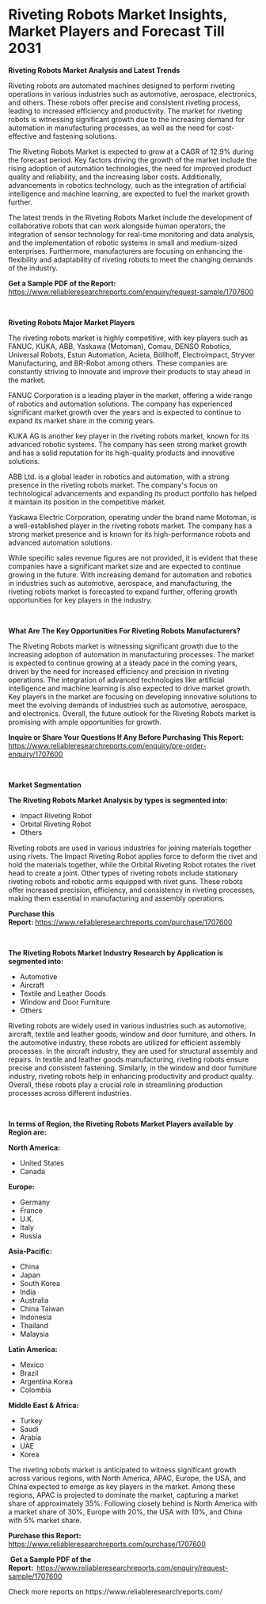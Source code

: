 <p><h1>Riveting Robots Market Insights, Market Players and Forecast Till 2031</h1></p><p><strong>Riveting Robots Market Analysis and Latest Trends</strong></p>
<p><p>Riveting robots are automated machines designed to perform riveting operations in various industries such as automotive, aerospace, electronics, and others. These robots offer precise and consistent riveting process, leading to increased efficiency and productivity. The market for riveting robots is witnessing significant growth due to the increasing demand for automation in manufacturing processes, as well as the need for cost-effective and fastening solutions.</p><p>The Riveting Robots Market is expected to grow at a CAGR of 12.9% during the forecast period. Key factors driving the growth of the market include the rising adoption of automation technologies, the need for improved product quality and reliability, and the increasing labor costs. Additionally, advancements in robotics technology, such as the integration of artificial intelligence and machine learning, are expected to fuel the market growth further.</p><p>The latest trends in the Riveting Robots Market include the development of collaborative robots that can work alongside human operators, the integration of sensor technology for real-time monitoring and data analysis, and the implementation of robotic systems in small and medium-sized enterprises. Furthermore, manufacturers are focusing on enhancing the flexibility and adaptability of riveting robots to meet the changing demands of the industry.</p></p>
<p><strong>Get a Sample PDF of the Report:&nbsp;</strong> <a href="https://www.reliableresearchreports.com/enquiry/request-sample/1707600">https://www.reliableresearchreports.com/enquiry/request-sample/1707600</a></p>
<p>&nbsp;</p>
<p><strong>Riveting Robots Major Market Players</strong></p>
<p><p>The riveting robots market is highly competitive, with key players such as FANUC, KUKA, ABB, Yaskawa (Motoman), Comau, DENSO Robotics, Universal Robots, Estun Automation, Acieta, Böllhoff, Electroimpact, Stryver Manufacturing, and BR-Robot among others. These companies are constantly striving to innovate and improve their products to stay ahead in the market.</p><p>FANUC Corporation is a leading player in the market, offering a wide range of robotics and automation solutions. The company has experienced significant market growth over the years and is expected to continue to expand its market share in the coming years.</p><p>KUKA AG is another key player in the riveting robots market, known for its advanced robotic systems. The company has seen strong market growth and has a solid reputation for its high-quality products and innovative solutions.</p><p>ABB Ltd. is a global leader in robotics and automation, with a strong presence in the riveting robots market. The company's focus on technological advancements and expanding its product portfolio has helped it maintain its position in the competitive market.</p><p>Yaskawa Electric Corporation, operating under the brand name Motoman, is a well-established player in the riveting robots market. The company has a strong market presence and is known for its high-performance robots and advanced automation solutions.</p><p>While specific sales revenue figures are not provided, it is evident that these companies have a significant market size and are expected to continue growing in the future. With increasing demand for automation and robotics in industries such as automotive, aerospace, and manufacturing, the riveting robots market is forecasted to expand further, offering growth opportunities for key players in the industry.</p></p>
<p>&nbsp;</p>
<p><strong>What Are The Key Opportunities For Riveting Robots Manufacturers?</strong></p>
<p><p>The Riveting Robots market is witnessing significant growth due to the increasing adoption of automation in manufacturing processes. The market is expected to continue growing at a steady pace in the coming years, driven by the need for increased efficiency and precision in riveting operations. The integration of advanced technologies like artificial intelligence and machine learning is also expected to drive market growth. Key players in the market are focusing on developing innovative solutions to meet the evolving demands of industries such as automotive, aerospace, and electronics. Overall, the future outlook for the Riveting Robots market is promising with ample opportunities for growth.</p></p>
<p><strong>Inquire or Share Your Questions If Any Before Purchasing This Report:</strong> <a href="https://www.reliableresearchreports.com/enquiry/pre-order-enquiry/1707600">https://www.reliableresearchreports.com/enquiry/pre-order-enquiry/1707600</a></p>
<p>&nbsp;</p>
<p><strong>Market Segmentation</strong></p>
<p><strong>The Riveting Robots Market Analysis by types is segmented into:</strong></p>
<p><ul><li>Impact Riveting Robot</li><li>Orbital Riveting Robot</li><li>Others</li></ul></p>
<p><p>Riveting robots are used in various industries for joining materials together using rivets. The Impact Riveting Robot applies force to deform the rivet and hold the materials together, while the Orbital Riveting Robot rotates the rivet head to create a joint. Other types of riveting robots include stationary riveting robots and robotic arms equipped with rivet guns. These robots offer increased precision, efficiency, and consistency in riveting processes, making them essential in manufacturing and assembly operations.</p></p>
<p><strong>Purchase this Report:&nbsp;</strong><a href="https://www.reliableresearchreports.com/purchase/1707600">https://www.reliableresearchreports.com/purchase/1707600</a></p>
<p>&nbsp;</p>
<p><strong>The Riveting Robots Market Industry Research by Application is segmented into:</strong></p>
<p><ul><li>Automotive</li><li>Aircraft</li><li>Textile and Leather Goods</li><li>Window and Door Furniture</li><li>Others</li></ul></p>
<p><p>Riveting robots are widely used in various industries such as automotive, aircraft, textile and leather goods, window and door furniture, and others. In the automotive industry, these robots are utilized for efficient assembly processes. In the aircraft industry, they are used for structural assembly and repairs. In textile and leather goods manufacturing, riveting robots ensure precise and consistent fastening. Similarly, in the window and door furniture industry, riveting robots help in enhancing productivity and product quality. Overall, these robots play a crucial role in streamlining production processes across different industries.</p></p>
<p>&nbsp;</p>
<p><strong>In terms of Region, the Riveting Robots Market Players available by Region are:</strong></p>
<p>
    <p> <strong> North America: </strong>
        <ul>
            <li>United States</li>
            <li>Canada</li>
        </ul>
        </p> 
    <p> <strong> Europe: </strong>
        <ul>
            <li>Germany</li>
            <li>France</li>
            <li>U.K.</li>
            <li>Italy</li>
            <li>Russia</li>
        </ul>
        </p> 
    <p> <strong> Asia-Pacific: </strong>
        <ul>
            <li>China</li>
            <li>Japan</li>
            <li>South Korea</li>
            <li>India</li>
            <li>Australia</li>
            <li>China Taiwan</li>
            <li>Indonesia</li>
            <li>Thailand</li>
            <li>Malaysia</li>
        </ul>
        </p> 
    <p> <strong> Latin America: </strong>
        <ul>
            <li>Mexico</li>
            <li>Brazil</li>
            <li>Argentina Korea</li>
            <li>Colombia</li>
        </ul>
        </p> 
    <p> <strong> Middle East & Africa: </strong>
        <ul>
            <li>Turkey</li>
            <li>Saudi</li>
            <li>Arabia</li>
            <li>UAE</li>
            <li>Korea</li>
        </ul>
    </p>
    </p>
<p><p>The riveting robots market is anticipated to witness significant growth across various regions, with North America, APAC, Europe, the USA, and China expected to emerge as key players in the market. Among these regions, APAC is projected to dominate the market, capturing a market share of approximately 35%. Following closely behind is North America with a market share of 30%, Europe with 20%, the USA with 10%, and China with 5% market share.</p></p>
<p><strong>Purchase this Report: </strong><a href="https://www.reliableresearchreports.com/purchase/1707600">https://www.reliableresearchreports.com/purchase/1707600</a></p>
<p>&nbsp;<strong>Get a Sample PDF of the Report:&nbsp;&nbsp;</strong><a href="https://www.reliableresearchreports.com/enquiry/request-sample/1707600">https://www.reliableresearchreports.com/enquiry/request-sample/1707600</a></p>
<p><strong></strong></p>
<p>Check more reports on https://www.reliableresearchreports.com/</p>